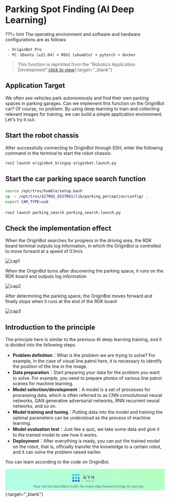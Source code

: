 # **Parking Spot Finding (AI Deep Learning)**

???+ hint
    The operating environment and software and hardware configurations are as follows:

     - OriginBot Pro
     - PC：Ubuntu (≥22.04) + ROS2 (≥humble) + pytorch + docker

>  This function is reprinted from the "Robotics Application Development",[click to view](https://developer.d-robotics.cc/rdk_doc/en/Robot_development/apps/parking_search){:target="_blank"}
>



## **Application Target**

We often see vehicles park autonomously and find their own parking spaces in parking garages. Can we implement this function on the OriginBot car? Of course, no problem. By using deep learning to train and collecting relevant images for training, we can build a simple application environment. Let's try it out.



## **Start the robot chassis**

After successfully connecting to OriginBot through SSH, enter the following command in the terminal to start the robot chassis:

```bash
ros2 launch originbot_bringup originbot.launch.py
```



## **Start the car parking space search function**


``` bash
source /opt/tros/humble/setup.bash
cp -r /opt/tros/${TROS_DISTRO}/lib/parking_perception/config/ .
export CAM_TYPE=usb

ros2 launch parking_search parking_search.launch.py
```




## **Check the implementation effect**

When the OriginBot searches for progress in the driving area, the RDK board terminal outputs log information, in which the OriginBot is controlled to move forward at a speed of 0.1m/s

![cap1](../../assets/img/parking_search/cap1.gif)

When the OriginBot turns after discovering the parking space, it runs on the RDK board and outputs log information

![cap2](../../assets/img/parking_search/cap2.gif)

After determining the parking space, the OriginBot moves forward and finally stops when it runs at the end of the RDK board

![cap3](../../assets/img/parking_search/cap3.gif)



## **Introduction to the principle**

The principle here is similar to the previous AI deep learning training, and it is divided into the following steps.

- **Problem definition**：What is the problem we are trying to solve? For example, in the case of visual line patrol here, it is necessary to identify the position of the line in the image.
- **Data preparation**：Start preparing your data for the problem you want to solve. For example, you need to prepare photos of various line patrol scenes for machine learning.
- **Model selection/development**：A model is a set of processes for processing data, which is often referred to as CNN convolutional neural networks, GAN generative adversarial networks, RNN recurrent neural networks, and so on.
- **Model training and tuning**：Putting data into the model and training the optimal parameters can be understood as the process of machine learning.
- **Model evaluation test**：Just like a quiz, we take some data and give it to the trained model to see how it works.
- **Deployment**：After everything is ready, you can put the trained model on the robot, that is, officially transfer the knowledge to a certain robot, and it can solve the problem raised earlier.

You can learn according to the code on OriginBot.



[![图片1](../../assets/img/footer_en.png)](https://www.guyuehome.com/){:target="_blank"}